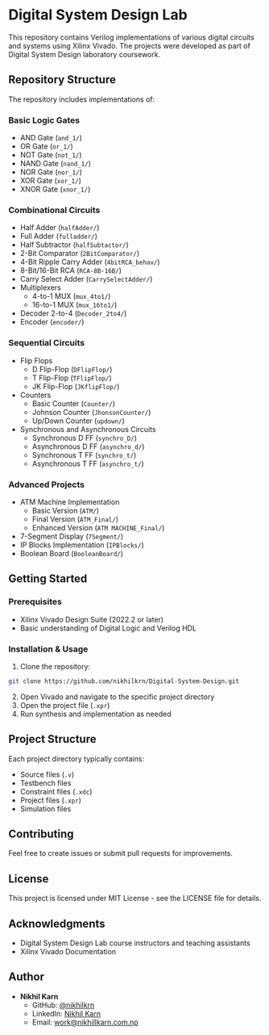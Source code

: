 # Digital System Design Lab

This repository contains Verilog implementations of various digital circuits and systems using Xilinx Vivado. The projects were developed as part of Digital System Design laboratory coursework.

## Repository Structure

The repository includes implementations of:

### Basic Logic Gates
- AND Gate (`and_1/`)
- OR Gate (`or_1/`)
- NOT Gate (`not_1/`)
- NAND Gate (`nand_1/`)
- NOR Gate (`nor_1/`)
- XOR Gate (`xor_1/`)
- XNOR Gate (`xnor_1/`)

### Combinational Circuits
- Half Adder (`halfAdder/`)
- Full Adder (`fulladder/`)
- Half Subtractor (`halfSubtactor/`)
- 2-Bit Comparator (`2BitComparator/`)
- 4-Bit Ripple Carry Adder (`4bitRCA_behav/`)
- 8-Bit/16-Bit RCA (`RCA-8B-16B/`)
- Carry Select Adder (`CarrySelectAdder/`)
- Multiplexers
  - 4-to-1 MUX (`mux_4to1/`)
  - 16-to-1 MUX (`mux_16to1/`)
- Decoder 2-to-4 (`Decoder_2to4/`)
- Encoder (`encoder/`)

### Sequential Circuits
- Flip Flops
  - D Flip-Flop (`DFlipFlop/`)
  - T Flip-Flop (`TFlipFlop/`)
  - JK Flip-Flop (`JKflipFlop/`)
- Counters
  - Basic Counter (`Counter/`)
  - Johnson Counter (`JhonsonCounter/`)
  - Up/Down Counter (`updown/`)
- Synchronous and Asynchronous Circuits
  - Synchronous D FF (`synchro_D/`)
  - Asynchronous D FF (`asynchro_d/`)
  - Synchronous T FF (`synchro_t/`)
  - Asynchronous T FF (`asynchro_t/`)

### Advanced Projects
- ATM Machine Implementation
  - Basic Version (`ATM/`)
  - Final Version (`ATM_Final/`)
  - Enhanced Version (`ATM MACHINE_Final/`)
- 7-Segment Display (`7Segment/`)
- IP Blocks Implementation (`IPBlocks/`)
- Boolean Board (`BooleanBoard/`)

## Getting Started

### Prerequisites
- Xilinx Vivado Design Suite (2022.2 or later)
- Basic understanding of Digital Logic and Verilog HDL

### Installation & Usage
1. Clone the repository:
```bash
git clone https://github.com/nikhilkrn/Digital-System-Design.git
```

2. Open Vivado and navigate to the specific project directory
3. Open the project file (`.xpr`)
4. Run synthesis and implementation as needed

## Project Structure
Each project directory typically contains:
- Source files (`.v`)
- Testbench files
- Constraint files (`.xdc`)
- Project files (`.xpr`)
- Simulation files

## Contributing
Feel free to create issues or submit pull requests for improvements.

## License
This project is licensed under MIT License - see the LICENSE file for details.

## Acknowledgments
- Digital System Design Lab course instructors and teaching assistants
- Xilinx Vivado Documentation

## Author
- **Nikhil Karn**
  - GitHub: [@nikhilkrn](https://github.com/nikhilkrn)
  - LinkedIn: [Nikhil Karn](https://www.linkedin.com/in/nikhil-karn)
  - Email: work@nikhillkarn.com.np
